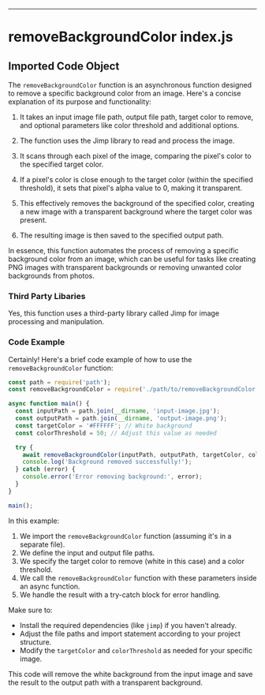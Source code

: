 

  

  

  

  

  
---
# removeBackgroundColor index.js
## Imported Code Object
The `removeBackgroundColor` function is an asynchronous function designed to remove a specific background color from an image. Here's a concise explanation of its purpose and functionality:

1. It takes an input image file path, output file path, target color to remove, and optional parameters like color threshold and additional options.

2. The function uses the Jimp library to read and process the image.

3. It scans through each pixel of the image, comparing the pixel's color to the specified target color.

4. If a pixel's color is close enough to the target color (within the specified threshold), it sets that pixel's alpha value to 0, making it transparent.

5. This effectively removes the background of the specified color, creating a new image with a transparent background where the target color was present.

6. The resulting image is then saved to the specified output path.

In essence, this function automates the process of removing a specific background color from an image, which can be useful for tasks like creating PNG images with transparent backgrounds or removing unwanted color backgrounds from photos.

### Third Party Libaries

Yes, this function uses a third-party library called Jimp for image processing and manipulation.

### Code Example

Certainly! Here's a brief code example of how to use the `removeBackgroundColor` function:

```javascript
const path = require('path');
const removeBackgroundColor = require('./path/to/removeBackgroundColor'); // Import the function

async function main() {
  const inputPath = path.join(__dirname, 'input-image.jpg');
  const outputPath = path.join(__dirname, 'output-image.png');
  const targetColor = '#FFFFFF'; // White background
  const colorThreshold = 50; // Adjust this value as needed

  try {
    await removeBackgroundColor(inputPath, outputPath, targetColor, colorThreshold);
    console.log('Background removed successfully!');
  } catch (error) {
    console.error('Error removing background:', error);
  }
}

main();
```

In this example:

1. We import the `removeBackgroundColor` function (assuming it's in a separate file).
2. We define the input and output file paths.
3. We specify the target color to remove (white in this case) and a color threshold.
4. We call the `removeBackgroundColor` function with these parameters inside an async function.
5. We handle the result with a try-catch block for error handling.

Make sure to:
- Install the required dependencies (like `jimp`) if you haven't already.
- Adjust the file paths and import statement according to your project structure.
- Modify the `targetColor` and `colorThreshold` as needed for your specific image.

This code will remove the white background from the input image and save the result to the output path with a transparent background.


  